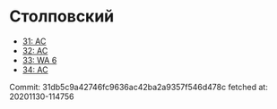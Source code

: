 # Столповский
- [31: AC](31.md)
- [32: AC](32.md)
- [33: WA 6](33.md)
- [34: AC](34.md)

Commit: 31db5c9a42746fc9636ac42ba2a9357f546d478c
 fetched at: 20201130-114756
